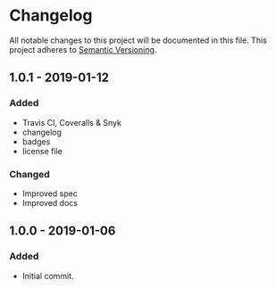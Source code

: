 # Changelog
All notable changes to this project will be documented in this file.
This project adheres to [Semantic Versioning](https://semver.org/spec/v2.0.0.html).

## 1.0.1 - 2019-01-12
### Added
- Travis CI, Coveralls & Snyk
- changelog
- badges
- license file

### Changed
- Improved spec
- Improved docs

## 1.0.0 - 2019-01-06
### Added
- Initial commit.